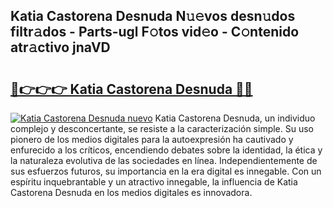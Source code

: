 ## Katia Castorena Desnuda N𝚞𝚎vos desn𝚞dos filtr𝚊dos - Parts-ugl F𝚘tos vid𝚎o - C𝚘ntenido atr𝚊ctivo jnaVD

# <h2><a href="http://mb3t81.tromn.icu/?c=Katia+Castorena+Desnuda">🔗👉👉👉 Katia Castorena Desnuda 🔗🔗</a></h2>

[![Katia Castorena Desnuda nuevo](https://i.imgur.com/pEAQMta.gif)](http://mb3t81.tromn.icu/?c=Katia+Castorena+Desnuda)
Katia Castorena Desnuda, un individuo complejo y desconcertante, se resiste a la caracterización simple. Su uso pionero de los medios digitales para la autoexpresión ha cautivado y enfurecido a los críticos, encendiendo debates sobre la identidad, la ética y la naturaleza evolutiva de las sociedades en línea. Independientemente de sus esfuerzos futuros, su importancia en la era digital es innegable. Con un espíritu inquebrantable y un atractivo innegable, la influencia de Katia Castorena Desnuda en los medios digitales es innovadora.
